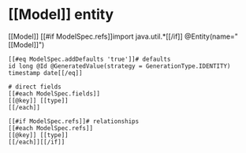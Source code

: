 # [[Model]] entity
[[Model]]
	[[#if ModelSpec.refs]]import java.util.*[[/if]]
	@Entity(name="[[Model]]")
	
	[[#eq ModelSpec.addDefaults 'true']]# defaults
	id long @Id @GeneratedValue(strategy = GenerationType.IDENTITY)
	timestamp date[[/eq]]
	
	# direct fields
	[[#each ModelSpec.fields]]
	[[@key]] [[type]]
	[[/each]]
	
	[[#if ModelSpec.refs]]# relationships
	[[#each ModelSpec.refs]]
	[[@key]] [[type]]
	[[/each]][[/if]]